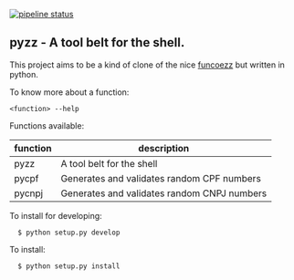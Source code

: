 [![pipeline status](https://api.travis-ci.org/faustovaz/pyzz.svg?branch=master)](https://travis-ci.org/faustovaz/pyzz)

pyzz - A tool belt for the shell.
---------------------------------

This project aims to be a kind of clone of the nice [funcoezz](https://github.com/funcoeszz/funcoeszz)
but written in python.

To know more about a function:

```
<function> --help
```

Functions available:

| function | description |
-----------|--------------
pyzz | A tool belt for the shell
pycpf | Generates and validates random CPF numbers
pycnpj | Generates and validates random CNPJ numbers

To install for developing:

```
  $ python setup.py develop
```

To install:

```
  $ python setup.py install
```
